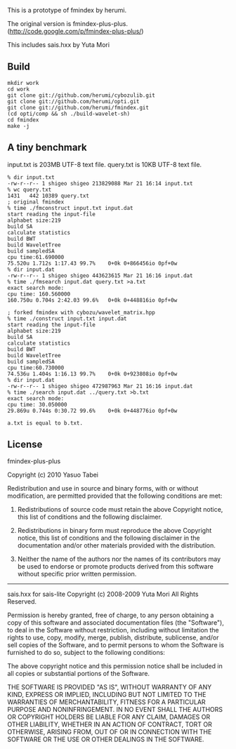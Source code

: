 
This is a prototype of fmindex by herumi.

The original version is fmindex-plus-plus.
(http://code.google.com/p/fmindex-plus-plus/)

This includes sais.hxx by Yuta Mori

Build
-------------

    mkdir work
    cd work
    git clone git://github.com/herumi/cybozulib.git
    git clone git://github.com/herumi/opti.git
    git clone git://github.com/herumi/fmindex.git
    (cd opti/comp && sh ./build-wavelet-sh)
    cd fmindex
    make -j


A tiny benchmark
-------------
input.txt is 203MB UTF-8 text file.
query.txt is 10KB UTF-8 text file.

    % dir input.txt
    -rw-r--r-- 1 shigeo shigeo 213829088 Mar 21 16:14 input.txt
    % wc query.txt
    1431   442 10389 query.txt
    ; original fmindex
    % time ./fmconstruct input.txt input.dat
    start reading the input-file
    alphabet size:219
    build SA
    calculate statistics
    build BWT
    build WaveletTree
    build sampledSA
    cpu time:61.690000
    75.520u 1.712s 1:17.43 99.7%    0+0k 0+866456io 0pf+0w
    % dir input.dat
    -rw-r--r-- 1 shigeo shigeo 443623615 Mar 21 16:16 input.dat
    % time ./fmsearch input.dat query.txt >a.txt
    exact search mode:
    cpu time: 160.560000
    160.750u 0.704s 2:42.03 99.6%   0+0k 0+448816io 0pf+0w

    ; forked fmindex with cybozu/wavelet_matrix.hpp
    % time ./construct input.txt input.dat
    start reading the input-file
    alphabet size:219
    build SA
    calculate statistics
    build BWT
    build WaveletTree
    build sampledSA
    cpu time:60.730000
    74.536u 1.404s 1:16.13 99.7%    0+0k 0+923808io 0pf+0w
    % dir input.dat
    -rw-r--r-- 1 shigeo shigeo 472987963 Mar 21 16:16 input.dat
    % time ./search input.dat ../query.txt >b.txt
    exact search mode:
    cpu time: 30.050000
    29.869u 0.744s 0:30.72 99.6%    0+0k 0+448776io 0pf+0w

    a.txt is equal to b.txt.


License
--------------------------------------------------------------------
fmindex-plus-plus

Copyright (c) 2010 Yasuo Tabei

Redistribution and use in source and binary forms, with or without
modification, are permitted provided that the following conditions
are met:

1. Redistributions of source code must retain the above Copyright
   notice, this list of conditions and the following disclaimer.

2. Redistributions in binary form must reproduce the above Copyright
   notice, this list of conditions and the following disclaimer in the
   documentation and/or other materials provided with the distribution.

3. Neither the name of the authors nor the names of its contributors
   may be used to endorse or promote products derived from this
   software without specific prior written permission.

--------------------------------------------------------------------
sais.hxx for sais-lite
Copyright (c) 2008-2009 Yuta Mori All Rights Reserved.

Permission is hereby granted, free of charge, to any person
obtaining a copy of this software and associated documentation
files (the "Software"), to deal in the Software without
restriction, including without limitation the rights to use,
copy, modify, merge, publish, distribute, sublicense, and/or sell
copies of the Software, and to permit persons to whom the
Software is furnished to do so, subject to the following
conditions:

The above copyright notice and this permission notice shall be
included in all copies or substantial portions of the Software.

THE SOFTWARE IS PROVIDED "AS IS", WITHOUT WARRANTY OF ANY KIND,
EXPRESS OR IMPLIED, INCLUDING BUT NOT LIMITED TO THE WARRANTIES
OF MERCHANTABILITY, FITNESS FOR A PARTICULAR PURPOSE AND
NONINFRINGEMENT. IN NO EVENT SHALL THE AUTHORS OR COPYRIGHT
HOLDERS BE LIABLE FOR ANY CLAIM, DAMAGES OR OTHER LIABILITY,
WHETHER IN AN ACTION OF CONTRACT, TORT OR OTHERWISE, ARISING
FROM, OUT OF OR IN CONNECTION WITH THE SOFTWARE OR THE USE OR
OTHER DEALINGS IN THE SOFTWARE.

